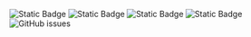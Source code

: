 ![Static Badge](https://img.shields.io/badge/blacklists-60-000000) ![Static Badge](https://img.shields.io/badge/blacklisted-3179507-cc0000) ![Static Badge](https://img.shields.io/badge/whitelisted-2244-00CC00) ![Static Badge](https://img.shields.io/badge/streaming_blacklist-28107-000000) ![GitHub issues](https://img.shields.io/github/issues/fabriziosalmi/blacklists)
